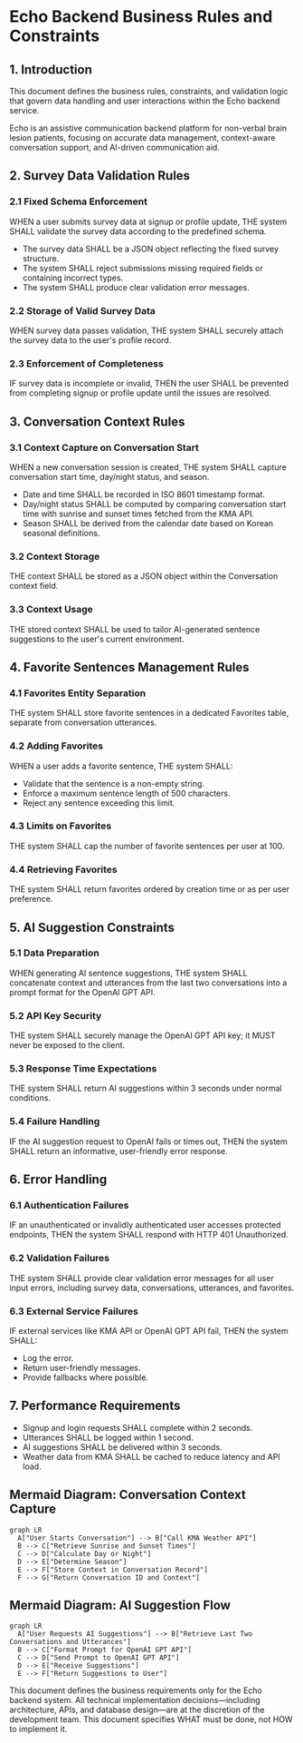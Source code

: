 # Echo Backend Business Rules and Constraints

## 1. Introduction

This document defines the business rules, constraints, and validation logic that govern data handling and user interactions within the Echo backend service.

Echo is an assistive communication backend platform for non-verbal brain lesion patients, focusing on accurate data management, context-aware conversation support, and AI-driven communication aid.

## 2. Survey Data Validation Rules

### 2.1 Fixed Schema Enforcement

WHEN a user submits survey data at signup or profile update, THE system SHALL validate the survey data according to the predefined schema.

- The survey data SHALL be a JSON object reflecting the fixed survey structure.
- The system SHALL reject submissions missing required fields or containing incorrect types.
- The system SHALL produce clear validation error messages.

### 2.2 Storage of Valid Survey Data

WHEN survey data passes validation, THE system SHALL securely attach the survey data to the user's profile record.

### 2.3 Enforcement of Completeness

IF survey data is incomplete or invalid, THEN the user SHALL be prevented from completing signup or profile update until the issues are resolved.

## 3. Conversation Context Rules

### 3.1 Context Capture on Conversation Start

WHEN a new conversation session is created, THE system SHALL capture conversation start time, day/night status, and season.

- Date and time SHALL be recorded in ISO 8601 timestamp format.
- Day/night status SHALL be computed by comparing conversation start time with sunrise and sunset times fetched from the KMA API.
- Season SHALL be derived from the calendar date based on Korean seasonal definitions.

### 3.2 Context Storage

THE context SHALL be stored as a JSON object within the Conversation context field.

### 3.3 Context Usage

THE stored context SHALL be used to tailor AI-generated sentence suggestions to the user's current environment.

## 4. Favorite Sentences Management Rules

### 4.1 Favorites Entity Separation

THE system SHALL store favorite sentences in a dedicated Favorites table, separate from conversation utterances.

### 4.2 Adding Favorites

WHEN a user adds a favorite sentence, THE system SHALL:

- Validate that the sentence is a non-empty string.
- Enforce a maximum sentence length of 500 characters.
- Reject any sentence exceeding this limit.

### 4.3 Limits on Favorites

THE system SHALL cap the number of favorite sentences per user at 100.

### 4.4 Retrieving Favorites

THE system SHALL return favorites ordered by creation time or as per user preference.

## 5. AI Suggestion Constraints

### 5.1 Data Preparation

WHEN generating AI sentence suggestions, THE system SHALL concatenate context and utterances from the last two conversations into a prompt format for the OpenAI GPT API.

### 5.2 API Key Security

THE system SHALL securely manage the OpenAI GPT API key; it MUST never be exposed to the client.

### 5.3 Response Time Expectations

THE system SHALL return AI suggestions within 3 seconds under normal conditions.

### 5.4 Failure Handling

IF the AI suggestion request to OpenAI fails or times out, THEN the system SHALL return an informative, user-friendly error response.

## 6. Error Handling

### 6.1 Authentication Failures

IF an unauthenticated or invalidly authenticated user accesses protected endpoints, THEN the system SHALL respond with HTTP 401 Unauthorized.

### 6.2 Validation Failures

THE system SHALL provide clear validation error messages for all user input errors, including survey data, conversations, utterances, and favorites.

### 6.3 External Service Failures

IF external services like KMA API or OpenAI GPT API fail, THEN the system SHALL:

- Log the error.
- Return user-friendly messages.
- Provide fallbacks where possible.

## 7. Performance Requirements

- Signup and login requests SHALL complete within 2 seconds.
- Utterances SHALL be logged within 1 second.
- AI suggestions SHALL be delivered within 3 seconds.
- Weather data from KMA SHALL be cached to reduce latency and API load.

## Mermaid Diagram: Conversation Context Capture

```mermaid
graph LR
  A["User Starts Conversation"] --> B["Call KMA Weather API"]
  B --> C["Retrieve Sunrise and Sunset Times"]
  C --> D["Calculate Day or Night"]
  D --> E["Determine Season"]
  E --> F["Store Context in Conversation Record"]
  F --> G["Return Conversation ID and Context"]
```

## Mermaid Diagram: AI Suggestion Flow

```mermaid
graph LR
  A["User Requests AI Suggestions"] --> B["Retrieve Last Two Conversations and Utterances"]
  B --> C["Format Prompt for OpenAI GPT API"]
  C --> D["Send Prompt to OpenAI GPT API"]
  D --> E["Receive Suggestions"]
  E --> F["Return Suggestions to User"]
```


This document defines the business requirements only for the Echo backend system. All technical implementation decisions—including architecture, APIs, and database design—are at the discretion of the development team. This document specifies WHAT must be done, not HOW to implement it.